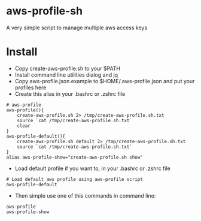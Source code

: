 # aws-profile-sh
A very simple script to manage multiple aws access keys

# Install

- Copy create-aws-profile.sh to your $PATH
- Install command line utilities dialog and jq
- Copy aws-profile.json.example to $HOME/.aws-profile.json and put your profiles here
- Create this alias in your .bashrc or .zshrc file

```
# aws-profile
aws-profile(){
    create-aws-profile.sh 2> /tmp/create-aws-profile.sh.txt
    source `cat /tmp/create-aws-profile.sh.txt`
    clear
}
aws-profile-default(){
    create-aws-profile.sh default 2> /tmp/create-aws-profile.sh.txt
    source `cat /tmp/create-aws-profile.sh.txt`
}
alias aws-profile-show="create-aws-profile.sh show"
```

- Load default profile if you want to, in your  .bashrc or .zshrc file
```
# Load default aws profile using aws-profile script
aws-profile-default
```

- Then simple use one of this commands in command line:
```
aws-profile
aws-profile-show
```


